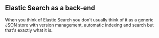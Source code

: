 ## Elastic Search as a back-end

When you think of Elastic Search you don't usually think of it as a generic JSON store with version management, automatic indexing and search but that's exactly what it is.

###